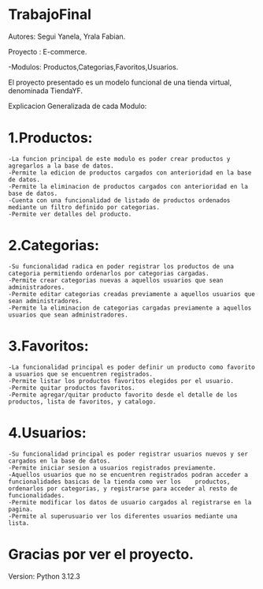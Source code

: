 # TrabajoFinal
Autores: Segui Yanela, Yrala Fabian.

Proyecto : E-commerce.

-Modulos: Productos,Categorias,Favoritos,Usuarios.

El proyecto presentado es un modelo funcional de una tienda virtual, denominada TiendaYF.

Explicacion Generalizada de cada Modulo:

# 1.Productos:
    -La funcion principal de este modulo es poder crear productos y agregarlos a la base de datos.
    -Permite la edicion de productos cargados con anterioridad en la base de datos.
    -Permite la eliminacion de productos cargados con anterioridad en la base de datos.
    -Cuenta con una funcionalidad de listado de productos ordenados mediante un filtro definido por categorias.
    -Permite ver detalles del producto.

# 2.Categorias:
    -Su funcionalidad radica en poder registrar los productos de una categoria permitiendo ordenarlos por categorias cargadas.
    -Permite crear categorias nuevas a aquellos usuarios que sean administradores.
    -Permite editar categorias creadas previamente a aquellos usuarios que sean administradores.
    -Permite la eliminacion de categorias cargadas previamente a aquellos usuarios que sean administradores.

# 3.Favoritos:
    -La funcionalidad principal es poder definir un producto como favorito a usuarios que se encuentren registrados.
    -Permite listar los productos favoritos elegidos por el usuario.
    -Permite quitar productos favoritos.
    -Permite agregar/quitar producto favorito desde el detalle de los productos, lista de favoritos, y catalogo.

# 4.Usuarios:
    -Su funcionalidad principal es poder registrar usuarios nuevos y ser cargados en la base de datos.
    -Permite iniciar sesion a usuarios registrados previamente.
    -Aquellos usuarios que no se encuentren registrados podran acceder a funcionalidades basicas de la tienda como ver los    productos, ordenarlos por categorias, y registrarse para acceder al resto de funcionalidades.
    -Permite modificar los datos de usuario cargados al registrarse en la pagina.
    -Permite al superusuario ver los diferentes usuarios mediante una lista.

# Gracias por ver el proyecto. 
Version: Python 3.12.3